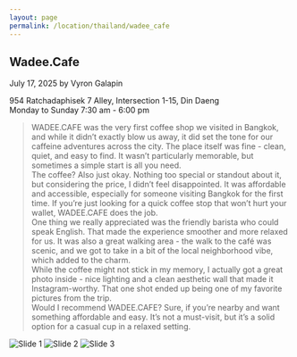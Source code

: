 ```yaml
---
layout: page
permalink: /location/thailand/wadee_cafe
---
```


<div id="Location" style="display:none;" class="Thailand"></div>
<div class="container">     
  <article class="blog-post">
    <h2 class="display-5 link-body-emphasis mb-1">Wadee.Cafe</h2>
    <p class="blog-post-meta">
      July 17, 2025 by <!-- <a href="#"> --> Vyron Galapin <!--</a>-->
      <div class="business-info">
        <div class="info-item">
            <i class="fas fa-map-marker-alt"></i>
            <span>954 Ratchadaphisek 7 Alley, Intersection 1-15, Din Daeng</span>
        </div>
        <div class="info-item">
            <i class="far fa-clock"></i>
            <span>Monday to Sunday 7:30 am - 6:00 pm </span>
        </div>
        <!-- <div class="info-item">
            <i class="fab fa-facebook"></i>
            <a href="" target="_blank">Facebook</a>
        </div>
        <div class="info-item">
            <i class="fab  fa-instagram"></i>
            <a href="" target="_blank">Instagram</a>
        </div> -->
      </div>
    </p>
    <div class="row"> 
      <div class="col-md-9"> 
        <blockquote class="blockquote">
          <p>
            WADEE.CAFE was the very first coffee shop we visited in Bangkok, and while it didn’t exactly blow us away, it did set the tone for our caffeine adventures across the city. The place itself was fine - clean, quiet, and easy to find. It wasn’t particularly memorable, but sometimes a simple start is all you need.
            <br/>
            The coffee? Also just okay. Nothing too special or standout about it, but considering the price, I didn’t feel disappointed. It was affordable and accessible, especially for someone visiting Bangkok for the first time. If you’re just looking for a quick coffee stop that won’t hurt your wallet, WADEE.CAFE does the job.
            <br/>
            One thing we really appreciated was the friendly barista who could speak English. That made the experience smoother and more relaxed for us. It was also a great walking area - the walk to the café was scenic, and we got to take in a bit of the local neighborhood vibe, which added to the charm.
            <br/>
            While the coffee might not stick in my memory, I actually got a great photo inside - nice lighting and a clean aesthetic wall that made it Instagram-worthy. That one shot ended up being one of my favorite pictures from the trip.
            <br/>
            Would I recommend WADEE.CAFE? Sure, if you’re nearby and want something affordable and easy. It’s not a must-visit, but it’s a solid option for a casual cup in a relaxed setting.
            </p>
        </blockquote>
      </div>     
      <div class="col-md-3">
        <div class="slideshow-container">
            <div class="slides">
                <img src="{{ site.baseurl }}/assets/images/thailand/Wadee.Cafe 1.JPEG" alt="Slide 1">
                <img src="{{ site.baseurl }}/assets/images/thailand/Wadee.Cafe 2.JPEG" alt="Slide 2">
                <img src="{{ site.baseurl }}/assets/images/thailand/Wadee.Cafe 3.JPEG" alt="Slide 3">
            </div>
        </div>
      </div>
    </div>
    <!-- <div>
      <a href="https://maps.app.goo.gl/3AFLywg59a6m7VxH7" target="_blank">
        <div id="map-tile">
            <iframe src="https://www.google.com/maps/embed?pb=!1m18!1m12!1m3!1d31498.381159977675!2d123.28803007635597!3d9.306872929322981!2m3!1f0!2f0!3f0!3m2!1i1024!2i768!4f13.1!3m3!1m2!1s0x33ab6f6b71cb06e9%3A0xbffa3a21edd25020!2sKapeng%20Lokal%20Dgt!5e0!3m2!1sen!2sph!4v1740294951341!5m2!1sen!2sph" width="600" height="450" style="border:0;" allowfullscreen="" loading="lazy" referrerpolicy="no-referrer-when-downgrade"></iframe>
        </div>
        </a>
    </div> -->
  </article>
  <script src="{{ site.baseurl }}/assets/js/slideshow.js">
</div>
